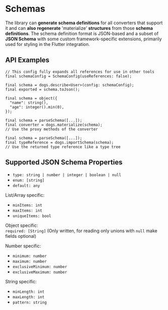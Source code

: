 # Schemas

The library can **generate schema definitions** for all converters that support it and can **also regenerate**
'materialize' **structures** from those **schema definitions**. The schema definition format is JSON-based and a
subset of **JSON Schema** with some custom framework-specific extensions, primarily used for styling in the Flutter
integration.

## API Examples

```{ .dart title="Export a Schema" }
// This config fully expands all references for use in other tools 
final schemaConfig = SchemaConfig(useReferences: false);

final schema = dogs.describe<User>(config: schemaConfig);
final exported = schema.toJson();
```

```{ .dart title="Define a schema using the dsl" }
final schema = object({
  "name": string(),
  "age": integer().min(0),
});
```

```{ .dart title="Load a converter from a JSON schema" }
final schema = parseSchema([...]);
final converter = dogs.materialize(schema);
// Use the proxy methods of the converter
```

```{ .dart title="Import a json schema into the global dogs instance" } 
final schema = parseSchema([...]);
final typeReference = dogs.importSchema(schema);
// Use the returned type reference like a type tree
```

## Supported JSON Schema Properties

- `type: string | number | integer | boolean | null`
- `enum: [string]`
- `default: any`

List/Array specific:

- `minItems: int`
- `maxItems: int`
- `uniqueItems: bool`

Object specific:  
`required: [String]` (Only written, for reading only unions with `null` make fields optional)

Number specific:

- `minimum: number`
- `maximum: number`
- `exclusiveMinimum: number`
- `exclusiveMaximum: number`

String specific:

- `minLength: int`
- `maxLength: int`
- `pattern: string`
